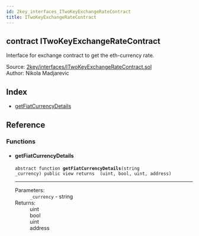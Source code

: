 ```yaml
---
id: 2key_interfaces_ITwoKeyExchangeRateContract
title: ITwoKeyExchangeRateContract
---
```


<div class="contract-doc"><div class="contract"><h2 class="contract-header"><span class="contract-kind">contract</span> ITwoKeyExchangeRateContract</h2><p class="description">Interface for exchange contract to get the eth-currency rate.</p><div class="source">Source: <a href="git+https://github.com/2keynet/web3-alpha/blob/v0.0.3/contracts/2key/interfaces/ITwoKeyExchangeRateContract.sol" target="_blank">2key/interfaces/ITwoKeyExchangeRateContract.sol</a></div><div class="author">Author: Nikola Madjarevic</div></div><div class="index"><h2>Index</h2><ul><li><a href="2key_interfaces_ITwoKeyExchangeRateContract.html#getFiatCurrencyDetails">getFiatCurrencyDetails</a></li></ul></div><div class="reference"><h2>Reference</h2><div class="functions"><h3>Functions</h3><ul><li><div class="item function"><span id="getFiatCurrencyDetails" class="anchor-marker"></span><h4 class="name">getFiatCurrencyDetails</h4><div class="body"><code class="signature"><span>abstract </span>function <strong>getFiatCurrencyDetails</strong><span>(string _currency) </span><span>public </span><span>view </span><span>returns  (uint, bool, uint, address) </span></code><hr/><dl><dt><span class="label-parameters">Parameters:</span></dt><dd><div><code>_currency</code> - string</div></dd><dt><span class="label-return">Returns:</span></dt><dd>uint</dd><dd>bool</dd><dd>uint</dd><dd>address</dd></dl></div></div></li></ul></div></div></div>
